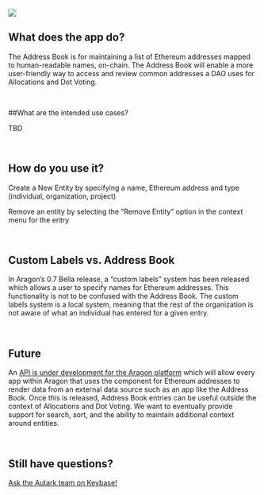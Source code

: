 <br>

<img src='https://cdn-images-1.medium.com/max/2160/1*rWT5UnmQ-dME9g-lJ8y0cw.png' />

<br>

## What does the app do?

The Address Book is for maintaining a list of Ethereum addresses mapped to human-readable names, on-chain. The Address Book will enable a more user-friendly way to access and review common addresses a DAO uses for Allocations and Dot Voting.

<br>

##What are the intended use cases?

TBD

<br>

## How do you use it?

Create a New Entity by specifying a name, Ethereum address and type (individual, organization, project)

Remove an entity by selecting the “Remove Entity” option in the context menu for the entry

<br>

## Custom Labels vs. Address Book

In Aragon’s 0.7 Bella release, a “custom labels” system has been released which allows a user to specify names for Ethereum addresses. This functionality is not to be confused with the Address Book. The custom labels system is a local system, meaning that the rest of the organization is not aware of what an individual has entered for a given entry.

<br>

## Future

An [API is under development for the Aragon platform](https://forum.aragon.org/t/identity-providers-resolving-addresses-to-identities-in-aragon/631) which will allow every app within Aragon that uses the <IdentityBadge> component for Ethereum addresses to render data from an external data source such as an app like the Address Book. Once this is released, Address Book entries can be useful outside the context of Allocations and Dot Voting.
We want to eventually provide support for search, sort, and the ability to maintain additional context around entities.

<br>

## Still have questions?

[Ask the Autark team on Keybase!](https://keybase.io/team/autark.community)

<br>
